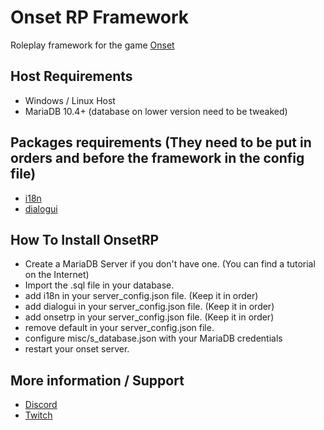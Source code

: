# Onset RP Framework
Roleplay framework for the game [Onset](https://store.steampowered.com/app/1105810/Onset/)
 
## Host Requirements
- Windows / Linux Host
- MariaDB 10.4+ (database on lower version need to be tweaked)

## Packages requirements (They need to be put in orders and before the framework in the config file)
- [i18n](https://github.com/OnfireNetwork/i18n)
- [dialogui](https://github.com/OnfireNetwork/dialogui)

## How To Install OnsetRP

- Create a MariaDB Server if you don't have one. (You can find a tutorial on the Internet)
- Import the .sql file in your database.
- add i18n in your server_config.json file. (Keep it in order)
- add dialogui in your server_config.json file. (Keep it in order)
- add onsetrp in your server_config.json file. (Keep it in order)
- remove default in your server_config.json file.
- configure misc/s_database.json with your MariaDB credentials
- restart your onset server.

## More information / Support
- [Discord](https://discord.gg/ejRhqMF)
- [Twitch](https://twitch.tv/frederiic2ec)
